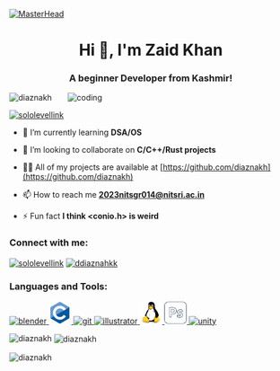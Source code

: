 [![MasterHead](https://media.tenor.com/F8MAs3hQgrMAAAAC/yuta-okkotsu-yuta.gif)](https://github.com/diaznakh)
<h1 align="center">Hi 👋, I'm Zaid Khan</h1>
<h3 align="center">A beginner Developer from Kashmir!</h3>
<img align="right" alt="coding" width="400" src="https://media.tenor.com/qVgrRXyFfeYAAAAd/toji-fushiguro-toji-zenin.gif">



<p align="left"> <img src="https://komarev.com/ghpvc/?username=diaznakh&label=Profile%20views&color=0e75b6&style=flat" alt="diaznakh" /> </p>

<p align="left"> <a href="https://twitter.com/sololevellink" target="blank"><img src="https://img.shields.io/twitter/follow/sololevellink?logo=twitter&style=for-the-badge" alt="sololevellink" /></a> </p>

- 🌱 I’m currently learning **DSA/OS**

- 👯 I’m looking to collaborate on **C/C++/Rust projects**

- 👨‍💻 All of my projects are available at [https://github.com/diaznakh](https://github.com/diaznakh)

- 📫 How to reach me **2023nitsgr014@nitsri.ac.in**

- ⚡ Fun fact **I think <conio.h> is weird**

<h3 align="left">Connect with me:</h3>
<p align="left">
<a href="https://twitter.com/sololevellink" target="blank"><img align="center" src="https://raw.githubusercontent.com/rahuldkjain/github-profile-readme-generator/master/src/images/icons/Social/twitter.svg" alt="sololevellink" height="30" width="40" /></a>
<a href="https://instagram.com/ddiaznahkk" target="blank"><img align="center" src="https://raw.githubusercontent.com/rahuldkjain/github-profile-readme-generator/master/src/images/icons/Social/instagram.svg" alt="ddiaznahkk" height="30" width="40" /></a>
</p>

<h3 align="left">Languages and Tools:</h3>
<p align="left"> <a href="https://www.blender.org/" target="_blank" rel="noreferrer"> <img src="https://download.blender.org/branding/community/blender_community_badge_white.svg" alt="blender" width="40" height="40"/> </a> <a href="https://www.cprogramming.com/" target="_blank" rel="noreferrer"> <img src="https://raw.githubusercontent.com/devicons/devicon/master/icons/c/c-original.svg" alt="c" width="40" height="40"/> </a> <a href="https://git-scm.com/" target="_blank" rel="noreferrer"> <img src="https://www.vectorlogo.zone/logos/git-scm/git-scm-icon.svg" alt="git" width="40" height="40"/> </a> <a href="https://www.adobe.com/in/products/illustrator.html" target="_blank" rel="noreferrer"> <img src="https://www.vectorlogo.zone/logos/adobe_illustrator/adobe_illustrator-icon.svg" alt="illustrator" width="40" height="40"/> </a> <a href="https://www.linux.org/" target="_blank" rel="noreferrer"> <img src="https://raw.githubusercontent.com/devicons/devicon/master/icons/linux/linux-original.svg" alt="linux" width="40" height="40"/> </a> <a href="https://www.photoshop.com/en" target="_blank" rel="noreferrer"> <img src="https://raw.githubusercontent.com/devicons/devicon/master/icons/photoshop/photoshop-line.svg" alt="photoshop" width="40" height="40"/> </a> <a href="https://unity.com/" target="_blank" rel="noreferrer"> <img src="https://www.vectorlogo.zone/logos/unity3d/unity3d-icon.svg" alt="unity" width="40" height="40"/> </a> </p>

<p><img align="left" src="https://github-readme-stats.vercel.app/api/top-langs?username=diaznakh&show_icons=true&locale=en&layout=compact" alt="diaznakh" /></p>

<p>&nbsp;<img align="center" src="https://github-readme-stats.vercel.app/api?username=diaznakh&show_icons=true&locale=en" alt="diaznakh" /></p>

<p><img align="center" src="https://github-readme-streak-stats.herokuapp.com/?user=diaznakh&" alt="diaznakh" /></p>
